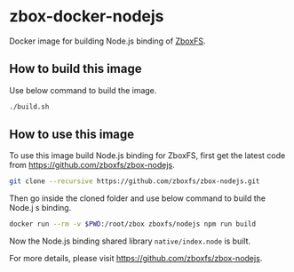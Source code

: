 # zbox-docker-nodejs

Docker image for building Node.js binding of [ZboxFS].

## How to build this image

Use below command to build the image.

```sh
./build.sh
```

## How to use this image

To use this image build Node.js binding for ZboxFS, first get the latest
code from https://github.com/zboxfs/zbox-nodejs.

```sh
git clone --recursive https://github.com/zboxfs/zbox-nodejs.git
```

Then go inside the cloned folder and use below command to build the Node.j
s binding.

```sh
docker run --rm -v $PWD:/root/zbox zboxfs/nodejs npm run build
```

Now the Node.js binding shared library `native/index.node` is built.

For more details, please visit https://github.com/zboxfs/zbox-nodejs.

[ZboxFS]: https://github.com/zboxfs/zbox
